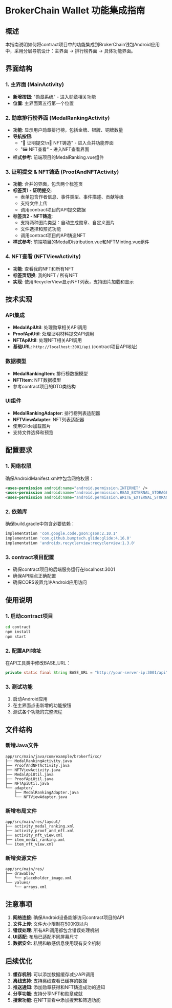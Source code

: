 # BrokerChain Wallet 功能集成指南

## 概述
本指南说明如何将contract项目中的功能集成到BrokerChain钱包Android应用中，采用分层导航设计：主界面 → 排行榜界面 → 具体功能界面。

## 界面结构

### 1. 主界面 (MainActivity)
- **新增按钮**: "勋章系统" - 进入勋章相关功能
- **位置**: 主界面第五行第一个位置

### 2. 勋章排行榜界面 (MedalRankingActivity)
- **功能**: 显示用户勋章排行榜，包括金牌、银牌、铜牌数量
- **导航按钮**: 
  - "📄 证明提交\n🎨 NFT铸造" - 进入合并功能界面
  - "🖼️ NFT查看" - 进入NFT查看界面
- **样式参考**: 前端项目的MedalRanking.vue组件

### 3. 证明提交 & NFT铸造 (ProofAndNFTActivity)
- **功能**: 合并的界面，包含两个标签页
- **标签页1 - 证明提交**:
  - 表单包含作者信息、事件类型、事件描述、贡献等级
  - 支持文件上传
  - 调用contract项目的API提交数据
- **标签页2 - NFT铸造**:
  - 支持两种图片类型：自动生成勋章、自定义图片
  - 文件选择和预览功能
  - 调用contract项目的API铸造NFT
- **样式参考**: 前端项目的MedalDistribution.vue和NFTMinting.vue组件

### 4. NFT查看 (NFTViewActivity)
- **功能**: 查看我的NFT和所有NFT
- **标签页切换**: 我的NFT / 所有NFT
- **实现**: 使用RecyclerView显示NFT列表，支持图片加载和显示

## 技术实现

### API集成
- **MedalApiUtil**: 处理勋章相关API调用
- **ProofApiUtil**: 处理证明材料提交API调用
- **NFTApiUtil**: 处理NFT相关API调用
- **基础URL**: `http://localhost:3001/api` (contract项目API地址)

### 数据模型
- **MedalRankingItem**: 排行榜数据模型
- **NFTItem**: NFT数据模型
- 参考contract项目的DTO类结构

### UI组件
- **MedalRankingAdapter**: 排行榜列表适配器
- **NFTViewAdapter**: NFT列表适配器
- 使用Glide加载图片
- 支持文件选择和预览

## 配置要求

### 1. 网络权限
确保AndroidManifest.xml中包含网络权限：
```xml
<uses-permission android:name="android.permission.INTERNET" />
<uses-permission android:name="android.permission.READ_EXTERNAL_STORAGE" />
<uses-permission android:name="android.permission.WRITE_EXTERNAL_STORAGE" />
```

### 2. 依赖库
确保build.gradle中包含必要依赖：
```gradle
implementation 'com.google.code.gson:gson:2.10.1'
implementation 'com.github.bumptech.glide:glide:4.16.0'
implementation 'androidx.recyclerview:recyclerview:1.3.0'
```

### 3. contract项目配置
- 确保contract项目的后端服务运行在localhost:3001
- 确保API端点正确配置
- 确保CORS设置允许Android应用访问

## 使用说明

### 1. 启动contract项目
```bash
cd contract
npm install
npm start
```

### 2. 配置API地址
在API工具类中修改BASE_URL：
```java
private static final String BASE_URL = "http://your-server-ip:3001/api";
```

### 3. 测试功能
1. 启动Android应用
2. 在主界面点击新增的功能按钮
3. 测试各个功能的完整流程

## 文件结构

### 新增Java文件
```
app/src/main/java/com/example/brokerfi/xc/
├── MedalRankingActivity.java
├── ProofAndNFTActivity.java
├── NFTViewActivity.java
├── MedalApiUtil.java
├── ProofApiUtil.java
├── NFTApiUtil.java
└── adapter/
    ├── MedalRankingAdapter.java
    └── NFTViewAdapter.java
```

### 新增布局文件
```
app/src/main/res/layout/
├── activity_medal_ranking.xml
├── activity_proof_and_nft.xml
├── activity_nft_view.xml
├── item_medal_ranking.xml
└── item_nft_view.xml
```

### 新增资源文件
```
app/src/main/res/
├── drawable/
│   └── placeholder_image.xml
└── values/
    └── arrays.xml
```

## 注意事项

1. **网络连接**: 确保Android设备能够访问contract项目的API
2. **文件上传**: 文件大小限制在500KB以内
3. **错误处理**: 所有API调用都包含错误处理机制
4. **UI适配**: 布局已适配不同屏幕尺寸
5. **数据安全**: 私钥和敏感信息使用现有安全机制

## 后续优化

1. **缓存机制**: 可以添加数据缓存减少API调用
2. **离线支持**: 支持离线查看已缓存的数据
3. **推送通知**: 添加勋章获得和NFT铸造成功的通知
4. **分享功能**: 支持分享NFT和勋章成就
5. **搜索功能**: 在NFT查看中添加搜索和筛选功能
